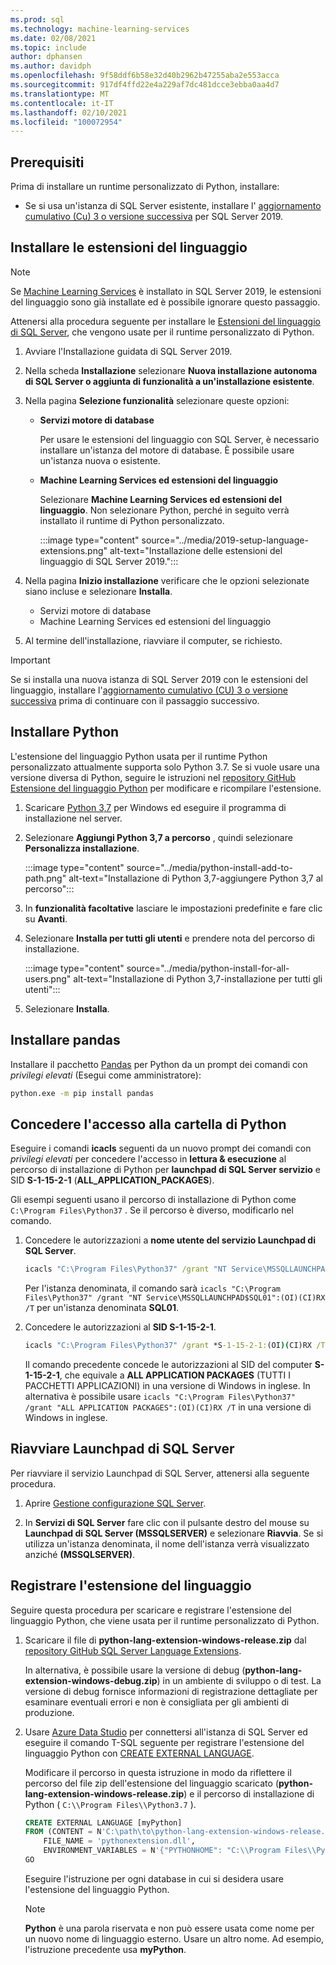```yaml
---
ms.prod: sql
ms.technology: machine-learning-services
ms.date: 02/08/2021
ms.topic: include
author: dphansen
ms.author: davidph
ms.openlocfilehash: 9f58ddf6b58e32d40b2962b47255aba2e553acca
ms.sourcegitcommit: 917df4ffd22e4a229af7dc481dcce3ebba0aa4d7
ms.translationtype: MT
ms.contentlocale: it-IT
ms.lasthandoff: 02/10/2021
ms.locfileid: "100072954"
---
```

## <a name="prerequisites"></a>Prerequisiti

Prima di installare un runtime personalizzato di Python, installare:

+ Se si usa un'istanza di SQL Server esistente, installare l' [aggiornamento cumulativo (Cu) 3 o versione successiva](../../../database-engine/install-windows/latest-updates-for-microsoft-sql-server.md) per SQL Server 2019.

## <a name="install-language-extensions"></a>Installare le estensioni del linguaggio

> [!NOTE]
> Se [Machine Learning Services](../../sql-server-machine-learning-services.md) è installato in SQL Server 2019, le estensioni del linguaggio sono già installate ed è possibile ignorare questo passaggio.

Attenersi alla procedura seguente per installare le [Estensioni del linguaggio di SQL Server](../../../language-extensions/language-extensions-overview.md), che vengono usate per il runtime personalizzato di Python.

1. Avviare l'Installazione guidata di SQL Server 2019.
  
1. Nella scheda **Installazione** selezionare **Nuova installazione autonoma di SQL Server o aggiunta di funzionalità a un'installazione esistente**.

1. Nella pagina **Selezione funzionalità** selezionare queste opzioni:
  
    + **Servizi motore di database**
  
        Per usare le estensioni del linguaggio con SQL Server, è necessario installare un'istanza del motore di database. È possibile usare un'istanza nuova o esistente.
  
    + **Machine Learning Services ed estensioni del linguaggio**

        Selezionare **Machine Learning Services ed estensioni del linguaggio**. Non selezionare Python, perché in seguito verrà installato il runtime di Python personalizzato.

        :::image type="content" source="../media/2019-setup-language-extensions.png" alt-text="Installazione delle estensioni del linguaggio di SQL Server 2019.":::

1. Nella pagina **Inizio installazione** verificare che le opzioni selezionate siano incluse e selezionare **Installa**.
  
    + Servizi motore di database
    + Machine Learning Services ed estensioni del linguaggio

1. Al termine dell'installazione, riavviare il computer, se richiesto.

> [!IMPORTANT]
> Se si installa una nuova istanza di SQL Server 2019 con le estensioni del linguaggio, installare l'[aggiornamento cumulativo (CU) 3 o versione successiva](../../../database-engine/install-windows/latest-updates-for-microsoft-sql-server.md) prima di continuare con il passaggio successivo.

## <a name="install-python"></a>Installare Python

L'estensione del linguaggio Python usata per il runtime Python personalizzato attualmente supporta solo Python 3.7. Se si vuole usare una versione diversa di Python, seguire le istruzioni nel [repository GitHub Estensione del linguaggio Python](https://github.com/microsoft/sql-server-language-extensions/tree/master/language-extensions/python) per modificare e ricompilare l'estensione.

1. Scaricare [Python 3,7](https://www.python.org/downloads/windows/) per Windows ed eseguire il programma di installazione nel server.

1. Selezionare **Aggiungi Python 3,7 a percorso** , quindi selezionare **Personalizza installazione**.

    :::image type="content" source="../media/python-install-add-to-path.png" alt-text="Installazione di Python 3,7-aggiungere Python 3,7 al percorso":::

1. In **funzionalità facoltative** lasciare le impostazioni predefinite e fare clic su **Avanti**.

1. Selezionare **Installa per tutti gli utenti** e prendere nota del percorso di installazione.

    :::image type="content" source="../media/python-install-for-all-users.png" alt-text="Installazione di Python 3,7-installazione per tutti gli utenti":::

1. Selezionare **Installa**.

## <a name="install-pandas"></a>Installare pandas

Installare il pacchetto [Pandas](https://pandas.pydata.org/) per Python da un prompt dei comandi con *privilegi elevati* (Esegui come amministratore):

```bash
python.exe -m pip install pandas
```

## <a name="grant-access-to-python-folder"></a>Concedere l'accesso alla cartella di Python

Eseguire i comandi **icacls** seguenti da un nuovo prompt dei comandi con *privilegi elevati* per concedere l'accesso in **lettura & esecuzione** al percorso di installazione di Python per **launchpad di SQL Server servizio** e SID **S-1-15-2-1** (**ALL_APPLICATION_PACKAGES**).

Gli esempi seguenti usano il percorso di installazione di Python come `C:\Program Files\Python37` . Se il percorso è diverso, modificarlo nel comando.

1. Concedere le autorizzazioni a **nome utente del servizio Launchpad di SQL Server**.

    ```cmd
    icacls "C:\Program Files\Python37" /grant "NT Service\MSSQLLAUNCHPAD":(OI)(CI)RX /T
    ```

    Per l'istanza denominata, il comando sarà `icacls "C:\Program Files\Python37" /grant "NT Service\MSSQLLAUNCHPAD$SQL01":(OI)(CI)RX /T` per un'istanza denominata **SQL01**.

2. Concedere le autorizzazioni al **SID S-1-15-2-1**.

    ```cmd
    icacls "C:\Program Files\Python37" /grant *S-1-15-2-1:(OI)(CI)RX /T
    ```

    Il comando precedente concede le autorizzazioni al SID del computer **S-1-15-2-1**, che equivale a **ALL APPLICATION PACKAGES** (TUTTI I PACCHETTI APPLICAZIONI) in una versione di Windows in inglese. In alternativa è possibile usare `icacls "C:\Program Files\Python37" /grant "ALL APPLICATION PACKAGES":(OI)(CI)RX /T` in una versione di Windows in inglese.

## <a name="restart-sql-server-launchpad"></a>Riavviare Launchpad di SQL Server

Per riavviare il servizio Launchpad di SQL Server, attenersi alla seguente procedura.

1. Aprire [Gestione configurazione SQL Server](../../../relational-databases/sql-server-configuration-manager.md).

1. In **Servizi di SQL Server** fare clic con il pulsante destro del mouse su **Launchpad di SQL Server (MSSQLSERVER)** e selezionare **Riavvia**. Se si utilizza un'istanza denominata, il nome dell'istanza verrà visualizzato anziché **(MSSQLSERVER)**.

## <a name="register-language-extension"></a>Registrare l'estensione del linguaggio

Seguire questa procedura per scaricare e registrare l'estensione del linguaggio Python, che viene usata per il runtime personalizzato di Python.

1. Scaricare il file di **python-lang-extension-windows-release.zip** dal [repository GitHub SQL Server Language Extensions](https://github.com/microsoft/sql-server-language-extensions/releases).

    In alternativa, è possibile usare la versione di debug (**python-lang-extension-windows-debug.zip**) in un ambiente di sviluppo o di test. La versione di debug fornisce informazioni di registrazione dettagliate per esaminare eventuali errori e non è consigliata per gli ambienti di produzione.

1. Usare [Azure Data Studio](../../../azure-data-studio/what-is-azure-data-studio.md) per connettersi all'istanza di SQL Server ed eseguire il comando T-SQL seguente per registrare l'estensione del linguaggio Python con [CREATE EXTERNAL LANGUAGE](../../../t-sql/statements/create-external-language-transact-sql.md).

    Modificare il percorso in questa istruzione in modo da riflettere il percorso del file zip dell'estensione del linguaggio scaricato (**python-lang-extension-windows-release.zip**) e il percorso di installazione di Python ( `C:\\Program Files\\Python3.7` ).

    ```sql
    CREATE EXTERNAL LANGUAGE [myPython]
    FROM (CONTENT = N'C:\path\to\python-lang-extension-windows-release.zip', 
        FILE_NAME = 'pythonextension.dll', 
        ENVIRONMENT_VARIABLES = N'{"PYTHONHOME": "C:\\Program Files\\Python3.7"}');
    GO
    ```

    Eseguire l'istruzione per ogni database in cui si desidera usare l'estensione del linguaggio Python.

    > [!NOTE]
    > **Python** è una parola riservata e non può essere usata come nome per un nuovo nome di linguaggio esterno. Usare un altro nome. Ad esempio, l'istruzione precedente usa **myPython**.
